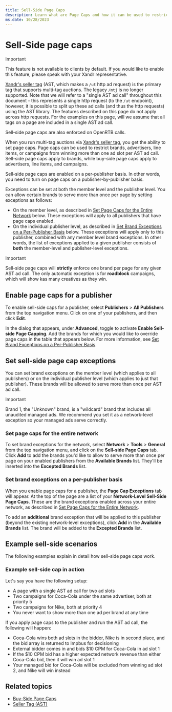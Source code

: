 ```yaml
---
title: Sell-Side Page Caps
description: Learn what are Page Caps and how it can be used to restrict brands, advertisers, line items, or campaigns from winning more than one ad slot per AST ad call. 
ms.date: 10/28/2023
---
```



# Sell-Side page caps

> [!IMPORTANT]
> This feature is not available to clients by default. If you would like to enable this feature, please speak with your Xandr representative.
>
> [Xandr's seller tag](../seller-tag/seller-tag.md) (AST, which makes a `/ut` http ad request) is the primary tag that supports multi-tag auctions. The legacy `/mtj` is no longer supported. Note that we will refer to a "single AST ad call" throughout this document - this represents a single http request (to the `/ut` endpoint), however, it is possible to split up these ad calls (and thus the http requests) using the AST library. The features described on this page do not apply across http requests. For the examples on this page, will we assume that all tags on a page are included in a single AST ad call.
>
> Sell-side page caps are also enforced on OpenRTB calls.

When you run multi-tag auctions via [Xandr's seller tag](../seller-tag/seller-tag.md), you get the ability to set page caps. Page caps can be used to
restrict brands, advertisers, line items, or campaigns from winning more
than one ad slot per AST ad call. Sell-side page caps apply to brands,
while buy-side page caps apply to advertisers, line items, and
campaigns.

Sell-side page caps are enabled on a per-publisher basis. In other
words, you need to turn on page caps on a publisher-by-publisher basis.

Exceptions can be set at both the member level and the publisher level.
You can allow certain brands to serve more than once per page by setting
exceptions as follows:

- On the member level, as described in [Set Page Caps for the Entire Network](#set-page-caps-for-the-entire-network) below. These
  exceptions will apply to all publishers that have page caps enabled.
- On the individual publisher level, as described in [Set Brand Exceptions on a Per-Publisher Basis](#set-brand-exceptions-on-a-per-publisher-basis) below. These exceptions will apply only to this publisher, combined with any
  member level brand exceptions. In other words, the list of exceptions
  applied to a given publisher consists of **both** the member-level and
  publisher-level exceptions.

> [!IMPORTANT]
> Sell-side page caps will **strictly** enforce one brand per page for any given AST ad call. The only automatic exception is for **roadblock** campaigns, which will show kas many creatives as they win.

## Enable page caps for a publisher

To enable sell-side caps for a publisher, select
**Publishers** \> **All Publishers** from
the top navigation menu. Click on one of your publishers, and then click
**Edit**.

In the dialog that appears, under
**Advanced**, toggle to activate
**Enable Sell-side Page Capping**. Add the
brands for which you would like to override page caps in the table that
appears below. For more information, see [Set Brand Exceptions on a Per-Publisher Basis](#set-brand-exceptions-on-a-per-publisher-basis).

## Set sell-side page cap exceptions

You can set brand exceptions on the member level (which applies to all
publishers) or on the individual publisher level (which applies to just
that publisher). These brands will be allowed to serve more than once
per AST ad call.

> [!IMPORTANT]
> Brand 1, the "Unknown" brand, is a "wildcard" brand that includes all unaudited managed ads. We recommend you set it as a network-level exception so your managed ads serve correctly.

### Set page caps for the entire network

To set brand exceptions for the network, select **Network** \> **Tools** \> **General** from the top
navigation menu, and click on the **Sell-side
Page Caps** tab. Click **Add** to add
the brands you'd like to allow to serve more than once per page on your
enabled publishers from the **Available
Brands** list. They'll be inserted into the
**Excepted Brands** list.

### Set brand exceptions on a per-publisher basis

When you enable page caps for a publisher, the
**Page Cap Exceptions** tab will appear.
At the top of the page are a list of your **Network-Level Sell-Side Page
Caps**. These are the brand exceptions enabled across your entire
network, as described in [Set Page Caps for the Entire Network](#set-page-caps-for-the-entire-network).

To add an **additional** brand exception that will be applied to this
publisher (beyond the existing network-level exceptions), click
**Add** in the
**Available Brands** list. The brand will
be added to the **Excepted Brands** list.

## Example sell-side scenarios

The following examples explain in detail how sell-side page caps work.

### Example sell-side cap in action

Let's say you have the following setup:

- A page with a single AST ad call for two ad slots
- Two campaigns for Coca-Cola under the same advertiser, both at
  priority 5
- Two campaigns for Nike, both at priority 4
- You never want to show more than one ad per brand at any time

If you apply page caps to the publisher and run the AST ad call, the
following will happen:

- Coca-Cola wins both ad slots in the bidder, Nike is in second place,
  and the bid array is returned to Impbus for decisioning
- External bidder comes in and bids $10 CPM for Coca-Cola in ad slot 1
- If the $10 CPM bid has a higher expected network revenue than either
  Coca-Cola bid, then it will win ad slot 1
- Your managed bid for Coca-Cola will be excluded from winning ad slot
  2, and Nike will win instead

## Related topics

- [Buy-Side Page Caps](buy-side-page-caps.md)
- [Seller Tag (AST)](../seller-tag/seller-tag.md)